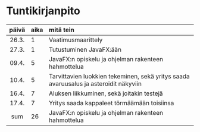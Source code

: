 # Tuntikirjanpito

| päivä | aika | mitä tein  |
| :----:|:-----| :-----|
| 26.3. | 1    | Vaatimusmaarittely |
| 27.3. | 1    | Tutustuminen JavaFX:ään |
| 09.4. | 5    | JavaFX:n opiskelu ja ohjelman rakenteen hahmottelua |
| 10.4. | 5    | Tarvittavien luokkien tekeminen, sekä yritys saada avaruusalus ja asteroidit näkyviin |
| 16.4. | 7    | Aluksen liikkuminen, sekä joitakin testejä |
| 17.4. | 7    | Yritys saada kappaleet törmäämään toisiinsa |
| sum   | 26   | JavaFX:n opiskelu ja ohjelman rakenteen hahmottelua |
